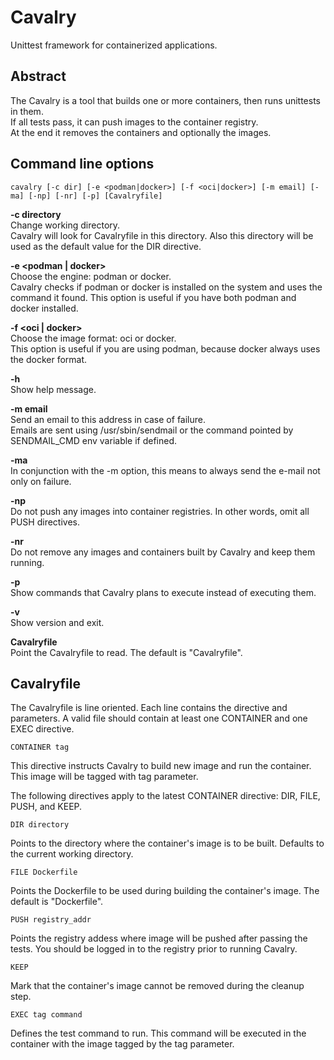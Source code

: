 # Cavalry

Unittest framework for containerized applications.

## Abstract

The Cavalry is a tool that builds one or more containers, then runs unittests in them.  
If all tests pass, it can push images to the container registry.  
At the end it removes the containers and optionally the images.

## Command line options

	cavalry [-c dir] [-e <podman|docker>] [-f <oci|docker>] [-m email] [-ma] [-np] [-nr] [-p] [Cavalryfile]

**-c directory**  
Change working directory.  
Cavalry will look for Cavalryfile in this directory.
Also this directory will be used as the default value for the DIR directive.

**-e &lt;podman | docker&gt;**  
Choose the engine: podman or docker.  
Cavalry checks if podman or docker is installed on the system and uses the command it found.
This option is useful if you have both podman and docker installed.

**-f &lt;oci | docker&gt;**  
Choose the image format: oci or docker.  
This option is useful if you are using podman, because docker always uses the docker format.

**-h**  
Show help message.

**-m email**  
Send an email to this address in case of failure.  
Emails are sent using /usr/sbin/sendmail or the command pointed by SENDMAIL_CMD env variable
if defined.

**-ma**  
In conjunction with the -m option, this means to always send the e-mail not only on failure.

**-np**  
Do not push any images into container registries.
In other words, omit all PUSH directives.

**-nr**  
Do not remove any images and containers built by Cavalry and keep them running.

**-p**  
Show commands that Cavalry plans to execute instead of executing them.

**-v**  
Show version and exit.

**Cavalryfile**  
Point the Cavalryfile to read. The default is "Cavalryfile".

## Cavalryfile

The Cavalryfile is line oriented. Each line contains the directive and parameters.
A valid file should contain at least one CONTAINER and one EXEC directive.

	CONTAINER tag
This directive instructs Cavalry to build new image and run the container.
This image will be tagged with tag parameter.

The following directives apply to the latest CONTAINER directive: DIR, FILE, PUSH, and KEEP.

	DIR directory
Points to the directory where the container's image is to be built.
Defaults to the current working directory.

	FILE Dockerfile
Points the Dockerfile to be used during building the container's image. The default is "Dockerfile".

	PUSH registry_addr
Points the registry addess where image will be pushed after passing the tests.
You should be logged in to the registry prior to running Cavalry.

	KEEP
Mark that the container's image cannot be removed during the cleanup step.

	EXEC tag command
Defines the test command to run. This command will be executed
in the container with the image tagged by the tag parameter.
